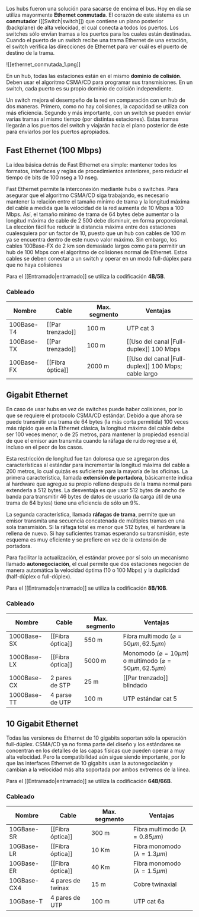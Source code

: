 Los hubs fueron una solución para sacarse de encima el bus. Hoy en día se utiliza mayormente **Ethernet conmutada**. El corazón de este sistema es un **conmutador** ([[Switch|switch]]) que contiene un plano posterior (backplane) de alta velocidad, el cual conecta a todos los puertos. Los switches sólo envían tramas a los puertos para los cuales están destinadas. Cuando el puerto de un switch recibe una trama Ethernet de una estación, el switch verifica las direcciones de Ethernet para ver cuál es el puerto de destino de la trama.

![[ethernet_conmutada_1.png]]

En un hub, todas las estaciones están en el mismo **dominio de colisión**. Deben usar el algoritmo CSMA/CD para programar sus transmisiones. En un switch, cada puerto es su propio dominio de colisión independiente.

Un switch mejora el desempeño de la red en comparación con un hub de dos maneras. Primero, como no hay colisiones, la capacidad se utiliza con más eficiencia. Segundo y más importante, con un switch se pueden enviar varias tramas al mismo tiempo (por distintas estaciones). Estas tramas llegarán a los puertos del switch y viajarán hacia el plano posterior de éste para enviarlos por los puertos apropiados.

## Fast Ethernet (100 Mbps)
La idea básica detrás de Fast Ethernet era simple: mantener todos los formatos, interfaces y reglas de procedimientos anteriores, pero reducir el tiempo de bits de 100 nseg a 10 nseg.

Fast Ethernet permite la interconexión mediante hubs o switches. Para asegurar que el algoritmo CSMA/CD siga trabajando, es necesario mantener la relación entre el tamaño mínimo de trama y la longitud máxima del cable a medida que la velocidad de la red aumenta de 10 Mbps a 100 Mbps. Así, el tamaño mínimo de trama de 64 bytes debe aumentar o la longitud máxima de cable de 2 500 debe disminuir, en forma proporcional. La elección fácil fue reducir la distancia máxima entre dos estaciones cualesquiera por un factor de 10, puesto que un hub con cables de 100 m ya se encuentra dentro de este nuevo valor máximo. Sin embargo, los cables 100Base-FX de 2 km son demasiado largos como para permitir un hub de 100 Mbps con el algoritmo de colisiones normal de Ethernet. Estos cables se deben conectar a un switch y operar en un modo full-dúplex para que no haya colisiones

Para el [[Entramado|entramado]] se utiliza la codificación **4B/5B**.

### Cableado
| Nombre     | Cable            | Max. segmento | Ventajas                                              |
| ---------- | ---------------- | ------------- | ----------------------------------------------------- |
| 100Base-T4 | [[Par trenzado]] | 100 m         | UTP cat 3                                             |
| 100Base-TX | [[Par trenzado]] | 100 m         | [[Uso del canal \|Full-duplex]] 100 Mbps              |
| 100Base-FX | [[Fibra óptica]] | 2000 m        | [[Uso del canal \|Full-duplex]] 100 Mbps; cable largo |

## Gigabit Ethernet
En caso de usar hubs en vez de switches puede haber colisiones, por lo que se requiere el protocolo CSMA/CD estándar. Debido a que ahora se puede transmitir una trama de 64 bytes (la más corta permitida) 100 veces más rápido que en la Ethernet clásica, la longitud máxima del cable debe ser 100 veces menor, o de 25 metros, para mantener la propiedad esencial de que el emisor aún transmita cuando la ráfaga de ruido regrese a él, incluso en el peor de los casos.

Esta restricción de longitud fue tan dolorosa que se agregaron dos características al estándar para incrementar la longitud máxima del cable a 200 metros, lo cual quizás es suficiente para la mayoría de las oficinas. La primera característica, llamada **extensión de portadora**, básicamente indica al hardware que agregue su propio relleno después de la trama normal para extenderla a 512 bytes. La desventaja es que usar 512 bytes de ancho de banda para transmitir 46 bytes de datos de usuario (la carga útil de una trama de 64 bytes) tiene una eficiencia de sólo un 9%.

La segunda característica, llamada **ráfagas de trama**, permite que un emisor transmita una secuencia concatenada de múltiples tramas en una sola transmisión. Si la ráfaga total es menor que 512 bytes, el hardware la rellena de nuevo. Si hay suficientes tramas esperando su transmisión, este esquema es muy eficiente y se prefiere en vez de la extensión de portadora.

Para facilitar la actualización, el estándar provee por sí solo un mecanismo llamado **autonegociación**, el cual permite que dos estaciones negocien de manera automática la velocidad óptima (10 o 100 Mbps) y la duplicidad (half-dúplex o full-dúplex).

Para el [[Entramado|entramado]] se utiliza la codificación **8B/10B**.

### Cableado
| Nombre      | Cable            | Max. segmento | Ventajas                                                                               |
| ----------- | ---------------- | ------------- | -------------------------------------------------------------------------------------- |
| 1000Base-SX | [[Fibra óptica]] | 550 m         | Fibra multimodo ($\varnothing = 50 \mu m, 62.5 \mu m$)                                 |
| 1000Base-LX | [[Fibra óptica]] | 5000 m        | Monomodo ($\varnothing = 10 \mu m$) o multimodo ($\varnothing = 50 \mu m, 62.5 \mu m$) | 
| 1000Base-CX | 2 pares de STP   | 25 m          | [[Par trenzado]] blindado                                                              |
| 1000Base-TT | 4 parse de UTP   | 100 m         | UTP estándar cat 5                                                                     |

## 10 Gigabit Ethernet
Todas las versiones de Ethernet de 10 gigabits soportan sólo la operación full-dúplex. CSMA/CD ya no forma parte del diseño y los estándares se concentran en los detalles de las capas físicas que pueden operar a muy alta velocidad. Pero la compatibilidad aún sigue siendo importante, por lo que las interfaces Ethernet de 10 gigabits usan la autonegociación y cambian a la velocidad más alta soportada por ambos extremos de la línea.

Para el [[Entramado|entramado]] se utiliza la codificación **64B/66B**.

### Cableado
| Nombre      | Cable             | Max. segmento | Ventajas                                |
| ----------- | ----------------- | ------------- | --------------------------------------- |
| 10GBase-SR  | [[Fibra óptica]]  | 300 m         | Fibra multimodo ($\lambda = 0.85\mu m$) |
| 10GBase-LR  | [[Fibra óptica]]  | 10 Km         | Fibra monomodo ($\lambda = 1.3\mu m$)   |
| 10GBase-ER  | [[Fibra óptica]]  | 40 Km         | Fibra monomodo ($\lambda = 1.5\mu m$)   | 
| 10GBase-CX4 | 4 pares de twinax | 15 m          | Cobre twinaxial                         |
| 10GBase-T   | 4 pares de UTP    | 100 m         | UTP cat 6a                              |
